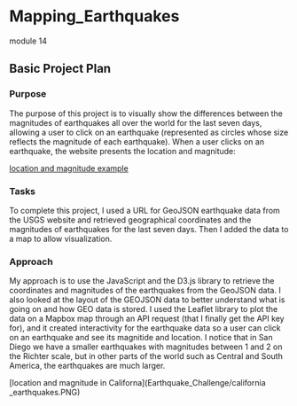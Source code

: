 # Mapping_Earthquakes
module 14

## Basic Project Plan

### Purpose
The purpose of this project is to visually show the differences between the magnitudes of earthquakes all over the world for the last seven days, allowing a user to click on an earthquake (represented as circles whose size reflects the magnitude of each earthquake). When a user clicks on an earthquake, the website presents the location and magnitude: 

[location and magnitude example](Earthquake_Challenge/one_earthquak.PNG)

### Tasks
To complete this project, I used a URL for GeoJSON earthquake data from the USGS website and retrieved geographical coordinates and the magnitudes of earthquakes for the last seven days. Then I added the data to a map to allow visualization.

### Approach
My approach is to use the JavaScript and the D3.js library to retrieve the coordinates and magnitudes of the earthquakes from the GeoJSON data. I also looked at the layout of the GEOJSON data to better understand what is going on and how GEO data is stored. I used the Leaflet library to plot the data on a Mapbox map through an API request (that I finally get the API key for), and it created interactivity for the earthquake data so a user can click on an earthquake and see its magnitide and location. I notice that in San Diego we have a smaller earthquakes with magnitudes between 1 and 2 on the Richter scale, but in other parts of the world such as Central and South America, the earthquakes are much larger. 

[location and magnitude in Californa](Earthquake_Challenge/california _earthquakes.PNG)

